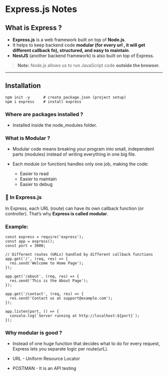 # Express.js Notes

## What is Express ?
- **Express.js** is a web framework built on top of **Node.js**.
- It helps to keep backend code **modular (for every url , it will get different callback fn), structured, and easy to maintain**.
- **NestJS** (another backend framework) is also built on top of Express.

> **Note:** Node.js allows us to run JavaScript code **outside the browser**.

---

## Installation

```
npm init -y      # create package.json (project setup)
npm i express    # install express
```

### Where are packages installed ?
- Installed inside the node_modules folder.


### What is Modular ?
- Modular code means breaking your program into small, independent parts (modules) instead of writing everything in one big file.

- Each module (or function) handles only one job, making the code:

   - Easier to read
   - Easier to maintain
   - Easier to debug

### 🔹 In Express.js

In Express, each URL (route) can have its own callback function (or controller).
That’s why **Express is called modular**.


### Example:
```
const express = require('express');
const app = express();
const port = 3000;

// Different routes (URLs) handled by different callback functions
app.get('/', (req, res) => {
  res.send('Welcome to Home Page');
});

app.get('/about', (req, res) => {
  res.send('This is the About Page');
});

app.get('/contact', (req, res) => {
  res.send('Contact us at support@example.com');
});

app.listen(port, () => {
  console.log(`Server running at http://localhost:${port}`);
});

```

### Why modular is good ?
- Instead of one huge function that decides what to do for every request,
Express lets you separate logic per route(urL).


- URL - Uniform Resource Locator
- POSTMAN - It is an API testing


 
